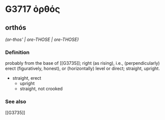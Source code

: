 # G3717 ὀρθός

## orthós

_(or-thos' | ore-THOSE | ore-THOSE)_

### Definition

probably from the base of [[G3735]]; right (as rising), i.e., (perpendicularly) erect (figuratively, honest), or (horizontally) level or direct; straight, upright.

- straight, erect
  - upright
  - straight, not crooked

### See also

[[G3735]]

